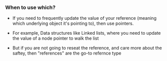 ### When to use which?
- If you need to frequently update the value of your reference (meaning which underlying object it's pointing to), then use pointers.
- For example, Data structures like Linked lists, where you need to update the value of a node pointer to walk the list

- But if you are not going to reseat the reference, and care more about the saftey, then "references" are the go-to refernce type
